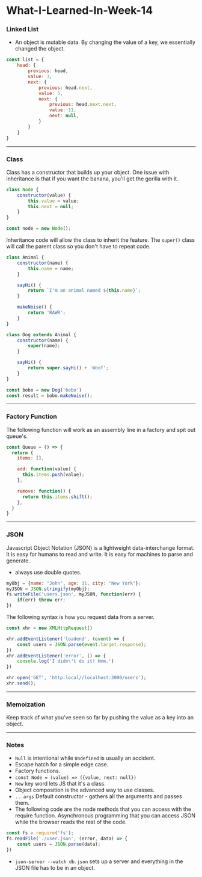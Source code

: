 # What-I-Learned-In-Week-14
### Linked List
* An object is mutable data. By changing the value of a key, we essentially changed the object. 
``` javascript
const list = {
    head: {
        previous: head,
        value: 3,
        next: {
            previous: head.next,
            value: 5,
            next: {
                previous: head.next.next,
                value: 11,
                next: null,
            }
        }
    }
}
```
---
### Class
Class has a constructor that builds up your object. One issue with inheritance is that if you want the banana, you'll get the gorilla with it.
``` javascript
class Node {
    constructor(value) {
        this.value = value;
        this.next = null;
    }
} 

const node = new Node();
```

Inheritance code will allow the class to inherit the feature. The `super()` class will call the parent class so you don't have to repeat code.
``` javascript
class Animal {
    constructor(name) {
        this.name = name;
    }

    sayHi() {
        return `I'm an animal named ${this.name}`;
    }

    makeNoise() {
        return 'RAWR';
    }
}

class Dog extends Animal {
    constructor(name) {
        super(name);
    }

    sayHi() {
        return super.sayHi() + 'Woof';
    }
}

const bobo = new Dog('bobo')
const result = bobo.makeNoise();
```
---
### Factory Function
The following function will work as an assembly line in a factory and spit out queue's.
``` javascript
const Queue = () => {
  return {
    items: [],

    add: function(value) {
      this.items.push(value);
    },

    remove: function() {
      return this.items.shift();
    },
  }
}
```
---
### JSON
Javascript Object Notation (JSON) is a lightweight data-interchange format. It is easy for humans to read and write. It is easy for machines to parse and generate.
* always use double quotes.
``` javascript
myObj = {name: "John", age: 31, city: "New York"};
myJSON = JSON.stringify(myObj);
fs.writeFile('users.json', myJSON, function(err) {
    if(err) throw err;
})
```
The following syntax is how you request data from a server.
``` javascript
const xhr = new XMLHttpRequest()

xhr.addEventListener('loadend', (event) => {
    const users = JSON.parse(event.target.response);
})
xhr.addEventListener('error', () => {
    console.log('I didn\'t do it! Hmm.')
})

xhr.open('GET', 'http:local//localhost:3000/users');
xhr.send();
``` 

---
### Memoization
Keep track of what you've seen so far by pushing the value as a key into an object.

---
### Notes
* `Null` is intentional while `Undefined` is usually an accident.
* Escape hatch for a simple edge case.
* Factory functions.
* `const Node = (value) => ({value, next: null})`
* `New` key word lets JS that it's a class.
* Object composition is the advanced way to use classes.
* `...args` Default constructor - gathers all the arguments and passes them.
* The following code are the node methods that you can access with the require function. Asynchronous programming that you can access JSON while the browser reads the rest of the code.
``` javascript
const fs = require('fs');
fs.readFile('./user.json', (error, data) => {
    const users = JSON.parse(data);
})
```
* `json-server --watch db.json` sets up a server and everything in the JSON file has to be in an object.